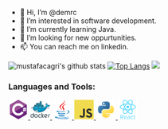 - 👋 Hi, I’m @demrc
- 👀 I’m interested in software development.
- 🌱 I’m currently learning Java.
- 💞️ I’m looking for new oppurtunities.
- 📫 You can reach me on linkedin.

![mustafacagri's github stats](https://github-readme-stats.vercel.app/api?username=demrc&show_icons=true&theme=tokyonight)
[![Top Langs](https://github-readme-stats.vercel.app/api/top-langs/?username=demrc)](https://github.com/anuraghazra/github-readme-stats)
![](https://komarev.com/ghpvc/?username=demrc&color=grey&style=plastic)






<h3 align="left">Languages and Tools:</h3>
<p align="left"> <a href="https://www.w3schools.com/cs/" target="_blank"> <img src="https://raw.githubusercontent.com/devicons/devicon/master/icons/csharp/csharp-original.svg" alt="csharp" width="40" height="40"/> </a> <a href="https://www.docker.com/" target="_blank"> <img src="https://raw.githubusercontent.com/devicons/devicon/master/icons/docker/docker-original-wordmark.svg" alt="docker" width="40" height="40"/> </a> <a href="https://www.java.com" target="_blank"> <img src="https://raw.githubusercontent.com/devicons/devicon/master/icons/java/java-original.svg" alt="java" width="40" height="40"/> </a> <a href="https://developer.mozilla.org/en-US/docs/Web/JavaScript" target="_blank"> <img src="https://raw.githubusercontent.com/devicons/devicon/master/icons/javascript/javascript-original.svg" alt="javascript" width="40" height="40"/> </a> <a href="https://www.python.org" target="_blank"> <img src="https://raw.githubusercontent.com/devicons/devicon/master/icons/python/python-original.svg" alt="python" width="40" height="40"/> </a> <a href="https://reactjs.org/" target="_blank"> <img src="https://raw.githubusercontent.com/devicons/devicon/master/icons/react/react-original-wordmark.svg" alt="react" width="40" height="40"/> </a> </p>
